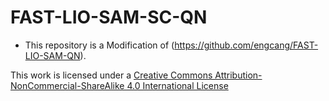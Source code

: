 # FAST-LIO-SAM-SC-QN
+ This repository is a Modification of (https://github.com/engcang/FAST-LIO-SAM-QN).

This work is licensed under a [Creative Commons Attribution-NonCommercial-ShareAlike 4.0 International License](http://creativecommons.org/licenses/by-nc-sa/4.0/)
